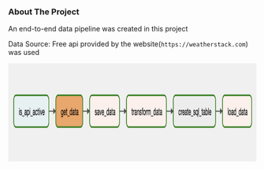 ### About The Project
An end-to-end data pipeline was created in this project

Data Source: Free api provided by the website(`https://weatherstack.com`) was used
 
<img src="api_to_db.png" width=700 height=200>

